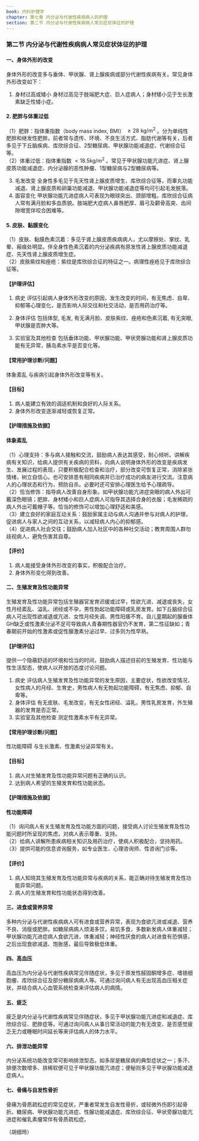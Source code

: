```yaml
---
book: 内科护理学
chapter: 第七章 内分泌与代谢性疾病病人的护理
section: 第二节 内分泌与代谢性疾病病人常见症状体征的护理
---
```


### 第二节 内分泌与代谢性疾病病人常见症状体征的护理

#### 一、身体外形的改变

身体外形的改变多与垂体、甲状腺、肾上腺疾病或部分代谢性疾病有关。常见身体外形改变如下：

1. 身材过高或矮小 身材过高见于肢端肥大症、巨人症病人；身材矮小见于生长激素缺乏性矮小症。

#### 2. 肥胖与体重过低

（1）肥胖：指体重指数（body mass index, BMI） $\geqslant 28 \mathrm{~kg} / \mathrm{m}^{2}$ 。分为单纯性肥胖和继发性肥胖。前者常与遗传、环境、不良生活方式、脂肪代谢等有关，后者多见于下丘脑疾病、库欣综合征、2型糖尿病、甲状腺功能减退症、代谢综合征等。  
（2）体重过低：指体重指数  $< 18.5\mathrm{kg} / \mathrm{m}^2$  。常见于甲状腺功能亢进症、肾上腺皮质功能减退症、内分泌腺的恶性肿瘤、1型糖尿病与2型糖尿病等。

3. 毛发改变 全身性多毛见于先天性肾上腺皮质增生、库欣综合征等，而睾丸功能减退、肾上腺皮质和卵巢功能减退、甲状腺功能减退症等均可引起毛发脱落。  
4. 面容变化 甲状腺功能亢进症病人可表现为眼球突出、颈部增粗。库欣综合征病人常有满月脸和多血质貌。肢端肥大症病人鼻唇肥厚、眉弓及颧骨高突、齿间隙增宽伴咬合困难等。

#### 5. 皮肤、黏膜变化

（1）皮肤、黏膜色素沉着：多见于肾上腺皮质疾病病人，尤以摩擦处、掌纹、乳晕、瘢痕处明显。伴全身性色素沉着的内分泌疾病有原发性肾上腺皮质功能减退症、先天性肾上腺皮质增生症。  
（2）皮肤紫纹和痤疮：紫纹是库欣综合征的特征之一。病理性痤疮见于库欣综合征等。

#### 【护理评估】

1. 病史 评估引起病人身体外形改变的原因，发生改变的时间，有无焦虑、自卑、抑郁等心理变化，是否影响人际交往和社交活动，是否用药治疗等。  
2. 身体评估 包括体型, 毛发, 有无满月脸、皮肤紫纹、痤疮和色素沉着, 有无突眼, 甲状腺是否肿大等。

3. 实验室及其他检查 包括垂体功能、甲状腺功能、甲状旁腺功能和肾上腺皮质功能有无异常，胰岛素水平是否变化等。

#### 【常用护理诊断/问题】

体象紊乱 与疾病引起身体外形改变等有关。

#### 【目标】

1. 病人能建立有效的调适机制和良好的人际关系。  
2. 身体外形改变逐渐减轻或恢复正常。

#### 【护理措施及依据】

#### 体象紊乱

（1）心理支持：多与病人接触和交流，鼓励病人表达其感受，耐心倾听。讲解疾病有关知识，给病人提供有关疾病的资料，向病人说明身体外形的改变是疾病发生、发展过程的表现，只要积极配合检查和治疗，部分改变可恢复正常，消除紧张情绪，树立自信心。也可安排患有相同疾病并已治疗成功的病友进行交流。注意病人的心理状态和行为，预防自杀。必要时还可安排心理医生给予心理疏导。  
（2）恰当修饰：指导病人改善自身形象。如甲状腺功能亢进症突眼的病人外出可戴深色眼镜；肥胖、身材矮小和巨人症病人可指导其选择合身的衣服；毛发稀疏的病人外出可戴帽子等。恰当的修饰可以增加心理舒适和美感。  
（3）建立良好的家庭互动关系：鼓励家属主动与病人沟通并参与对病人的护理，促进病人与家人之间的互动关系，以减轻病人内心的抑郁感。  
（4）促进病人社会交往；鼓励病人加入社区中的各种社交活动；教育周围人群勿歧视病人，避免伤害其自尊。

#### 【评价】

1. 病人能接受身体外形改变的事实，积极配合治疗。  
2. 身体外形变化得到改善。

#### 二、生殖发育及性功能异常

生殖发育及性功能异常包括生殖器官发育迟缓或过早，性欲亢进、减退或丧失，女性月经紊乱、溢乳、闭经或不孕，男性勃起功能障碍或乳房发育。如下丘脑综合征病人可出现性欲减退或亢进、女性月经失调、男性阳痿不育。自儿童期起的腺垂体GH缺乏或性激素分泌不足可导致病人青春期性器官仍不发育，第二性征缺如；青春期前开始的性激素或促性腺激素分泌过早、过多则为性早熟。

#### 【护理评估】

提供一个隐蔽舒适的环境和恰当的时间，鼓励病人描述目前的生殖发育、性功能与性生活型态，使病人以开放的态度讨论问题。

1. 病史 评估病人生殖发育及性功能异常的发生原因，主要症状，性欲改变情况，女性病人的月经、生育史，男性病人有无勃起功能障碍，有无焦虑、抑郁、自卑等。  
2. 身体评估 有无皮肤、毛发改变，有无女性闭经、溢乳，男性乳房发育，外生殖器的发育是否正常。  
3. 实验室及其他检查 测定性激素水平有无异常。

#### 【常用护理诊断/问题】

性功能障碍 与生长激素、性激素分泌异常有关。

#### 【目标】

1. 病人对生殖发育及性功能异常问题有正确的认识。  
2. 达到病人希望的生殖发育和性功能状态。

#### 【护理措施及依据】

#### 性功能障碍

（1）询问病人有关生殖发育及性功能方面的问题，接受病人讨论生殖发育及性功能问题时所呈现的焦虑，对病人表示尊重、支持。  
（2）给病人讲解所患疾病相关知识及用药治疗，使病人积极配合，坚持用药。  
（3）提供可能的信息咨询服务，如专业医生、心理咨询师、性咨询门诊等。

#### 【评价】

1. 病人知晓其生殖发育及性功能异常与疾病的关系，能正确对待生殖发育及性功能异常问题。  
2. 病人的生殖发育和性功能状态得到改善。

#### 三、进食或营养异常

多种内分泌与代谢性疾病病人可有进食或营养异常，表现为食欲亢进或减退、营养不良、消瘦或肥胖。如糖尿病病人烦渴多饮，易饥多食，多数新发病人体重减轻；甲状腺功能亢进症病人食欲亢进，体重减轻；神经性厌食的病人对进食有恐惧感，之后出现食欲减退、饱胀感，最后导致极低体重。

#### 四、高血压

高血压为内分泌与代谢性疾病常见伴随症状，多见于原发性醛固酮增多症、嗜铬细胞瘤、库欣综合征及部分糖尿病病人等。可通过询问病人有无出现高血压相关症状，并结合病人心血管系统检查来评估病人的病情。

#### 五、疲乏

疲乏是内分泌与代谢性疾病常见伴随症状，多见于甲状腺功能亢进症和减退症、库欣综合征、肥胖症等。可通过询问病人从事日常活动的能力有无改变、是否感觉疲乏无力或睡眠时间延长等来评估病人的体力水平。

#### 六、排泄功能异常

内分泌系统功能改变常可影响排泄型态。如多尿是糖尿病的典型症状之一；多汗、排便次数增多、排稀软便可见于甲状腺功能亢进症；便秘则多见于甲状腺功能减退症病人。

#### 七、骨痛与自发性骨折

骨痛为骨质疏松症的常见症状，严重者常发生自发性骨折，或轻微外伤即引起骨折。糖尿病、甲状腺功能亢进症、性腺功能减退症、库欣综合征、甲状旁腺功能亢进症和催乳素瘤常伴有骨质疏松症。

（胡细玲）

